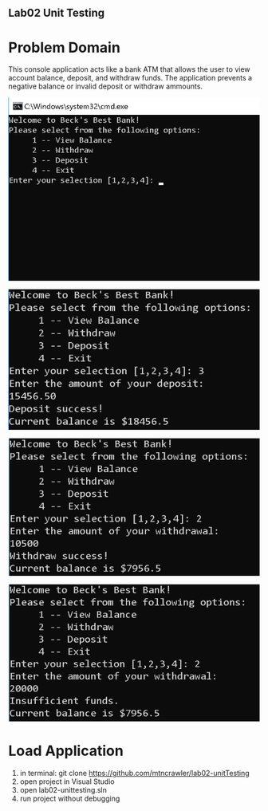 ## Lab02 Unit Testing

# Problem Domain 
This console application acts like a bank ATM that allows the user to view account balance, deposit, and withdraw funds. The application prevents a negative balance or invalid deposit or withdraw ammounts.

![Welcome Screen](assets/lab2.png "Beck's Best Bank ATM")

![Deposit](assets/lab2a.png "Deposit Success")

![Withdraw](assets/lab2b.png "Withdraw Success")

![Insufficient Funds](assets/lab2c.png "Insufficient Funds")

# Load Application
1.	in terminal: git clone https://github.com/mtncrawler/lab02-unitTesting
2.	open project in Visual Studio
3.	open lab02-unittesting.sln
4.	run project without debugging 

